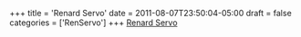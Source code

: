 +++
title = 'Renard Servo'
date = 2011-08-07T23:50:04-05:00
draft = false
categories = ['RenServo']
+++
[Renard Servo](/repository/downloads/RenServo_v2_07242016.zip)